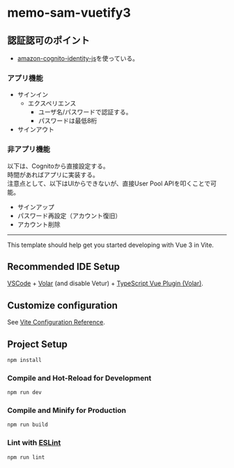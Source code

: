 # memo-sam-vuetify3

## 認証認可のポイント
* [amazon-cognito-identity-js](https://www.npmjs.com/package/amazon-cognito-identity-js)を使っている。

### アプリ機能
* サインイン
  * エクスペリエンス
    * ユーザ名/パスワードで認証する。
    * パスワードは最低8桁
* サインアウト

### 非アプリ機能
以下は、Cognitoから直接設定する。  
時間があればアプリに実装する。  
注意点として、以下はUIからできないが、直接User Pool APIを叩くことで可能。
* サインアップ
* パスワード再設定（アカウント復旧）
* アカウント削除

------------------

This template should help get you started developing with Vue 3 in Vite.

## Recommended IDE Setup

[VSCode](https://code.visualstudio.com/) + [Volar](https://marketplace.visualstudio.com/items?itemName=Vue.volar) (and disable Vetur) + [TypeScript Vue Plugin (Volar)](https://marketplace.visualstudio.com/items?itemName=Vue.vscode-typescript-vue-plugin).

## Customize configuration

See [Vite Configuration Reference](https://vitejs.dev/config/).

## Project Setup

```sh
npm install
```

### Compile and Hot-Reload for Development

```sh
npm run dev
```

### Compile and Minify for Production

```sh
npm run build
```

### Lint with [ESLint](https://eslint.org/)

```sh
npm run lint
```
